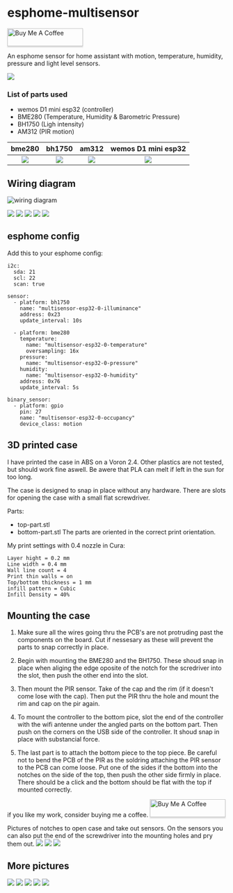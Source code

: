 # esphome-multisensor
<a href="https://www.buymeacoffee.com/feb980y" target="_blank"><img src="https://www.buymeacoffee.com/assets/img/custom_images/orange_img.png" alt="Buy Me A Coffee" style="height: 41px !important;width: 174px !important;box-shadow: 0px 3px 2px 0px rgba(190, 190, 190, 0.5) !important;-webkit-box-shadow: 0px 3px 2px 0px rgba(190, 190, 190, 0.5) !important;" ></a>


An esphome sensor for home assistant with motion, temperature, humidity, pressure and light level sensors.

![](/black-and-white-sensor.jpg)

### List of parts used
* wemos D1 mini esp32 (controller)
* BME280 (Temperature, Humidity & Barometric Pressure)
* BH1750 (Ligh intensity)
* AM312 (PIR motion)


bme280             	       |  bh1750                   |  am312                    |  wemos D1 mini esp32
:-------------------------:|:-------------------------:|:-------------------------:|:-------------------------:
![](/img/bme280.jpg)       | ![](/img/bh1750.jpg)      | ![](/img/am312.jpg)       | ![](/img/d1mini-esp32.jpg)

## Wiring diagram
![wiring diagram](/Wiring.png)

![](/img/presoldering-sensors.jpg)
![](/img/pre-soldering.jpg)
![](/img/solding-on-controller.jpg)
![](/img/combining-ground-leads.jpg)
![](/img/soldered-together.jpg)


## esphome config
Add this to your esphome config:
```
i2c:
  sda: 21
  scl: 22
  scan: true

sensor:
  - platform: bh1750
    name: "multisensor-esp32-0-illuminance"
    address: 0x23
    update_interval: 10s

  - platform: bme280
    temperature:
      name: "multisensor-esp32-0-temperature"
      oversampling: 16x
    pressure:
      name: "multisensor-esp32-0-pressure"
    humidity:
      name: "multisensor-esp32-0-humidity"
    address: 0x76
    update_interval: 5s

binary_sensor:
  - platform: gpio
    pin: 27
    name: "multisensor-esp32-0-occupancy"
    device_class: motion
```

## 3D printed case

I have printed the case in ABS on a Voron 2.4. Other plastics are not tested, but should work fine aswell. Be awere that PLA can melt if left in the sun for too long.

The case is designed to snap in place without any hardware. There are slots for opening the case with a small flat screwdriver.



Parts:
* top-part.stl
* bottom-part.stl
The parts are oriented in the correct print orientation.



My print settings with 0.4 nozzle in Cura:
```
Layer hight = 0.2 mm
Line width = 0.4 mm
Wall line count = 4
Print thin walls = on
Top/bottom thickness = 1 mm
infill pattern = Cubic
Infill Density = 40%
```


## Mounting the case

1. Make sure all the wires going thru the PCB's are not protruding past the components on the board. Cut if nessesary as these will prevent the parts to snap correctly in place.

2. Begin with mounting the BME280 and the BH1750. These shoud snap in place when aliging the edge oposite of the notch for the scredriver into the slot, then push the other end into the slot. 
3. Then mount the PIR sensor. Take of the cap and the rim (if it doesn't come lose with the cap). Then put the PIR thru the hole and mount the rim and cap on the pir again. 
4. To mount the controller to the bottom pice, slot the end of the controller with the wifi antenne under the angled parts on the bottom part. Then push on the corners on the USB side of the controller. It shoud snap in place with substancial force. 

5. The last part is to attach the bottom piece to the top piece. Be careful not to bend the PCB of the PIR as the soldring attaching the PIR sensor to the PCB can come loose. Put one of the sides if the bottom into the notches on the side of the top, then push the other side firmly in place. There should be a click and the bottom should be flat with the top if mounted correctly.

if you like my work, consider buying me a coffee.
<a href="https://www.buymeacoffee.com/feb980y" target="_blank"><img src="https://www.buymeacoffee.com/assets/img/custom_images/orange_img.png" alt="Buy Me A Coffee" style="height: 41px !important;width: 174px !important;box-shadow: 0px 3px 2px 0px rgba(190, 190, 190, 0.5) !important;-webkit-box-shadow: 0px 3px 2px 0px rgba(190, 190, 190, 0.5) !important;" ></a>

Pictures of notches to open case and take out sensors. On the sensors you can also put the end of the screwdriver into the mounting holes and pry them out.
![](/img/opening-bottom.jpg)
![](/img/notches-for-controller.jpg)
![](/img/notches-for-sensors.jpg)


## More pictures

![](/img/innside.jpg)
![](/img/front-and-side.jpg)
![](/img/top.jpg)
![](/img/side-and-back.jpg)
![](/img/back.jpg)
